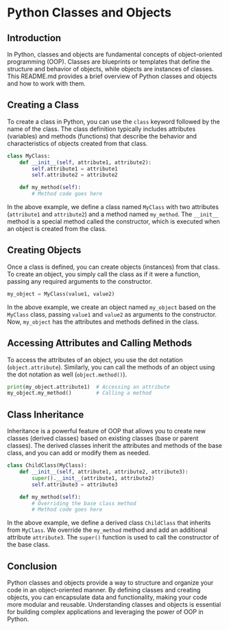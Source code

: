 # Python Classes and Objects

## Introduction
In Python, classes and objects are fundamental concepts of object-oriented programming (OOP). Classes are blueprints or templates that define the structure and behavior of objects, while objects are instances of classes. This README.md provides a brief overview of Python classes and objects and how to work with them.

## Creating a Class
To create a class in Python, you can use the `class` keyword followed by the name of the class. The class definition typically includes attributes (variables) and methods (functions) that describe the behavior and characteristics of objects created from that class.

```python
class MyClass:
    def __init__(self, attribute1, attribute2):
        self.attribute1 = attribute1
        self.attribute2 = attribute2

    def my_method(self):
        # Method code goes here
```

In the above example, we define a class named `MyClass` with two attributes (`attribute1` and `attribute2`) and a method named `my_method`. The `__init__` method is a special method called the constructor, which is executed when an object is created from the class.

## Creating Objects
Once a class is defined, you can create objects (instances) from that class. To create an object, you simply call the class as if it were a function, passing any required arguments to the constructor.

```python
my_object = MyClass(value1, value2)
```

In the above example, we create an object named `my_object` based on the `MyClass` class, passing `value1` and `value2` as arguments to the constructor. Now, `my_object` has the attributes and methods defined in the class.

## Accessing Attributes and Calling Methods
To access the attributes of an object, you use the dot notation (`object.attribute`). Similarly, you can call the methods of an object using the dot notation as well (`object.method()`).

```python
print(my_object.attribute1)  # Accessing an attribute
my_object.my_method()        # Calling a method
```

## Class Inheritance
Inheritance is a powerful feature of OOP that allows you to create new classes (derived classes) based on existing classes (base or parent classes). The derived classes inherit the attributes and methods of the base class, and you can add or modify them as needed.

```python
class ChildClass(MyClass):
    def __init__(self, attribute1, attribute2, attribute3):
        super().__init__(attribute1, attribute2)
        self.attribute3 = attribute3

    def my_method(self):
        # Overriding the base class method
        # Method code goes here
```

In the above example, we define a derived class `ChildClass` that inherits from `MyClass`. We override the `my_method` method and add an additional attribute `attribute3`. The `super()` function is used to call the constructor of the base class.

## Conclusion
Python classes and objects provide a way to structure and organize your code in an object-oriented manner. By defining classes and creating objects, you can encapsulate data and functionality, making your code more modular and reusable. Understanding classes and objects is essential for building complex applications and leveraging the power of OOP in Python.
